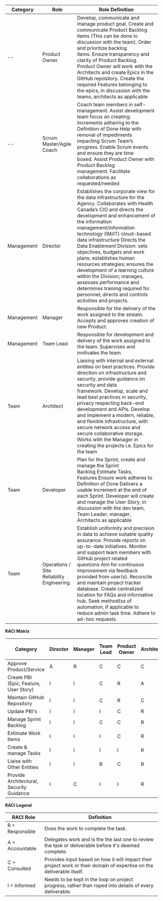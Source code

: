<html>
<body>
<!--StartFragment-->

 | Category  | Role | Role Definition |
 | -- | -- | -- | 
 | -- | Product Owner | Develop, communicate and manage product goal. Create and communicate Product Backlog items (This can be done in discussion with the team). Order and prioritize backlog items. Ensure transparency and clarity of Product Backlog. Product Owner will work with the Architects and create Epics in the GitHub repository. Create the required Features belonging to the epics, in discussion with the teams, architects as applicable
  | -- | Scrum Master/Agile Coach | Coach team members in self-management. Assist development team focus on creating. Increments adhering to the Definition of Done Help with removal of impediments impacting Scrum Team’s progress. Enable Scrum events and ensure they are time boxed. Assist Product Owner with Product Backlog management. Facilitate collaborations as requested/needed
 | Management | Director | Establishes the corporate view for the data infrastructure for the Agency. Collaborates with Health Canada’s CIO and directs the development and enhancement of the information management/information technology (IM/IT) cloud-based data infrastructure Directs the Data Enablement Division: sets objectives, budgets and work plans; establishes human resources strategies; ensures the development of a learning culture within the Division; manages, assesses performance and determines training required for personnel; directs and controls activities and projects.
| Management | Manager | Responsible for the delivery of the work assigned to the stream. Accepts and approves creation of new Product.
| Management | Team Lead | Responsible for development and delivery of the work assigned to the team. Supervises and motivates the team. 
| Team | Architect | Liaising with internal and external entities on best practices. Provide direction on infrastructure and security, provide guidance on security and data framework. Develop, scale and lead best practices in security, privacy respecting back-end development and APIs. Develop and implement a modern, reliable, and flexible infrastructure, with secure network access and secure collaborative storage. Works with the Manager in creating the projects i.e. Epics for the team
| Team | Developer | Plan for the Sprint, create and manage the Sprint Backlog Estimate Tasks, Features Ensure work adheres to Definition of Done Delivers a usable Increment at the end of each Sprint. Developer will create and manage the User Story, in discussion with the dev team, Team Leader, manager, Architects as applicable
| Team | Operations / Site Reliability Engineering | Establish uniformity and precision in data to achieve suitable quality assurance. Provide reports on up-to-date initiatives. Monitor and support team members with GitHub project related questions Aim for continuous improvement via feedback provided from user(s). Reconcile and maintain project tracker database. Create centralized location for FAQs and informative hub. Seek method(ss of automation, if applicable to reduce admin task time. Adhere to ad-hoc requests.

<!--EndFragment-->

<!--StartFragment-->

**RACI Matrix**

 | Category | Director | Manager | Team Lead | Product Owner | Architect | Team Member | Scrum Master/Agile Coach |
 | -- | -- | -- | -- | -- | -- | -- | -- |
 |Approve Product/Service | A | R | C | C | C | C | I | 
 |Create PBI (Epic, Feature, User Story) | I | I | C | R | A | A | I | 
 |Maintain GitHub Repository | I | I | C | R | C | C | C | 
 |Update PBI's| I | I | I | C | R | R | I | 
 |Manage Sprint Backlog  | I | I | C | C | R | R | I | 
 |Estimate Work Items  | I | I | I | C | R | R | I |
 |Create & manage Tasks  | I | I | I | I | R | R | I |
 |Liaise with Other Entities  | I | I | R | C | R | C | I |
 |Provide Architectural, Security Guidance  | I | C | I | I | R | C | I |


<!--EndFragment-->

<!--StartFragment-->

**RACI Legend**

| RACI Role | Definition |
| --- | ---
|R = Responsible |  Does the work to complete the task. |
|A  = Accountable  | Delegates work and is the the last one to review the task or deliverable before it's deemed complete. |
|C = Consulted | Provides input based on how it will impact their project work or their domain of expertise on the deliverable itself. |
|I = Informed  | Needs to be kept in the loop on project progress, rather than roped into details of every deliverable. |


<!--EndFragment-->

</body>
</html>
